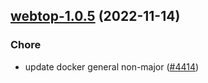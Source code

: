 

## [webtop-1.0.5](https://github.com/truecharts/charts/compare/webtop-1.0.4...webtop-1.0.5) (2022-11-14)

### Chore

- update docker general non-major ([#4414](https://github.com/truecharts/charts/issues/4414))
  
  